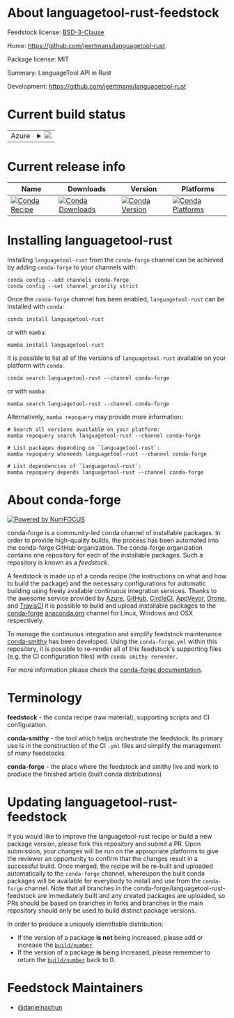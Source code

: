 About languagetool-rust-feedstock
=================================

Feedstock license: [BSD-3-Clause](https://github.com/conda-forge/languagetool-rust-feedstock/blob/main/LICENSE.txt)

Home: https://github.com/jeertmans/languagetool-rust

Package license: MIT

Summary: LanguageTool API in Rust

Development: https://github.com/jeertmans/languagetool-rust

Current build status
====================


<table>
    
  <tr>
    <td>Azure</td>
    <td>
      <details>
        <summary>
          <a href="https://dev.azure.com/conda-forge/feedstock-builds/_build/latest?definitionId=23711&branchName=main">
            <img src="https://dev.azure.com/conda-forge/feedstock-builds/_apis/build/status/languagetool-rust-feedstock?branchName=main">
          </a>
        </summary>
        <table>
          <thead><tr><th>Variant</th><th>Status</th></tr></thead>
          <tbody><tr>
              <td>linux_64</td>
              <td>
                <a href="https://dev.azure.com/conda-forge/feedstock-builds/_build/latest?definitionId=23711&branchName=main">
                  <img src="https://dev.azure.com/conda-forge/feedstock-builds/_apis/build/status/languagetool-rust-feedstock?branchName=main&jobName=linux&configuration=linux%20linux_64_" alt="variant">
                </a>
              </td>
            </tr><tr>
              <td>osx_64</td>
              <td>
                <a href="https://dev.azure.com/conda-forge/feedstock-builds/_build/latest?definitionId=23711&branchName=main">
                  <img src="https://dev.azure.com/conda-forge/feedstock-builds/_apis/build/status/languagetool-rust-feedstock?branchName=main&jobName=osx&configuration=osx%20osx_64_" alt="variant">
                </a>
              </td>
            </tr><tr>
              <td>win_64</td>
              <td>
                <a href="https://dev.azure.com/conda-forge/feedstock-builds/_build/latest?definitionId=23711&branchName=main">
                  <img src="https://dev.azure.com/conda-forge/feedstock-builds/_apis/build/status/languagetool-rust-feedstock?branchName=main&jobName=win&configuration=win%20win_64_" alt="variant">
                </a>
              </td>
            </tr>
          </tbody>
        </table>
      </details>
    </td>
  </tr>
</table>

Current release info
====================

| Name | Downloads | Version | Platforms |
| --- | --- | --- | --- |
| [![Conda Recipe](https://img.shields.io/badge/recipe-languagetool--rust-green.svg)](https://anaconda.org/conda-forge/languagetool-rust) | [![Conda Downloads](https://img.shields.io/conda/dn/conda-forge/languagetool-rust.svg)](https://anaconda.org/conda-forge/languagetool-rust) | [![Conda Version](https://img.shields.io/conda/vn/conda-forge/languagetool-rust.svg)](https://anaconda.org/conda-forge/languagetool-rust) | [![Conda Platforms](https://img.shields.io/conda/pn/conda-forge/languagetool-rust.svg)](https://anaconda.org/conda-forge/languagetool-rust) |

Installing languagetool-rust
============================

Installing `languagetool-rust` from the `conda-forge` channel can be achieved by adding `conda-forge` to your channels with:

```
conda config --add channels conda-forge
conda config --set channel_priority strict
```

Once the `conda-forge` channel has been enabled, `languagetool-rust` can be installed with `conda`:

```
conda install languagetool-rust
```

or with `mamba`:

```
mamba install languagetool-rust
```

It is possible to list all of the versions of `languagetool-rust` available on your platform with `conda`:

```
conda search languagetool-rust --channel conda-forge
```

or with `mamba`:

```
mamba search languagetool-rust --channel conda-forge
```

Alternatively, `mamba repoquery` may provide more information:

```
# Search all versions available on your platform:
mamba repoquery search languagetool-rust --channel conda-forge

# List packages depending on `languagetool-rust`:
mamba repoquery whoneeds languagetool-rust --channel conda-forge

# List dependencies of `languagetool-rust`:
mamba repoquery depends languagetool-rust --channel conda-forge
```


About conda-forge
=================

[![Powered by
NumFOCUS](https://img.shields.io/badge/powered%20by-NumFOCUS-orange.svg?style=flat&colorA=E1523D&colorB=007D8A)](https://numfocus.org)

conda-forge is a community-led conda channel of installable packages.
In order to provide high-quality builds, the process has been automated into the
conda-forge GitHub organization. The conda-forge organization contains one repository
for each of the installable packages. Such a repository is known as a *feedstock*.

A feedstock is made up of a conda recipe (the instructions on what and how to build
the package) and the necessary configurations for automatic building using freely
available continuous integration services. Thanks to the awesome service provided by
[Azure](https://azure.microsoft.com/en-us/services/devops/), [GitHub](https://github.com/),
[CircleCI](https://circleci.com/), [AppVeyor](https://www.appveyor.com/),
[Drone](https://cloud.drone.io/welcome), and [TravisCI](https://travis-ci.com/)
it is possible to build and upload installable packages to the
[conda-forge](https://anaconda.org/conda-forge) [anaconda.org](https://anaconda.org/)
channel for Linux, Windows and OSX respectively.

To manage the continuous integration and simplify feedstock maintenance
[conda-smithy](https://github.com/conda-forge/conda-smithy) has been developed.
Using the ``conda-forge.yml`` within this repository, it is possible to re-render all of
this feedstock's supporting files (e.g. the CI configuration files) with ``conda smithy rerender``.

For more information please check the [conda-forge documentation](https://conda-forge.org/docs/).

Terminology
===========

**feedstock** - the conda recipe (raw material), supporting scripts and CI configuration.

**conda-smithy** - the tool which helps orchestrate the feedstock.
                   Its primary use is in the construction of the CI ``.yml`` files
                   and simplify the management of *many* feedstocks.

**conda-forge** - the place where the feedstock and smithy live and work to
                  produce the finished article (built conda distributions)


Updating languagetool-rust-feedstock
====================================

If you would like to improve the languagetool-rust recipe or build a new
package version, please fork this repository and submit a PR. Upon submission,
your changes will be run on the appropriate platforms to give the reviewer an
opportunity to confirm that the changes result in a successful build. Once
merged, the recipe will be re-built and uploaded automatically to the
`conda-forge` channel, whereupon the built conda packages will be available for
everybody to install and use from the `conda-forge` channel.
Note that all branches in the conda-forge/languagetool-rust-feedstock are
immediately built and any created packages are uploaded, so PRs should be based
on branches in forks and branches in the main repository should only be used to
build distinct package versions.

In order to produce a uniquely identifiable distribution:
 * If the version of a package **is not** being increased, please add or increase
   the [``build/number``](https://docs.conda.io/projects/conda-build/en/latest/resources/define-metadata.html#build-number-and-string).
 * If the version of a package **is** being increased, please remember to return
   the [``build/number``](https://docs.conda.io/projects/conda-build/en/latest/resources/define-metadata.html#build-number-and-string)
   back to 0.

Feedstock Maintainers
=====================

* [@danielnachun](https://github.com/danielnachun/)

